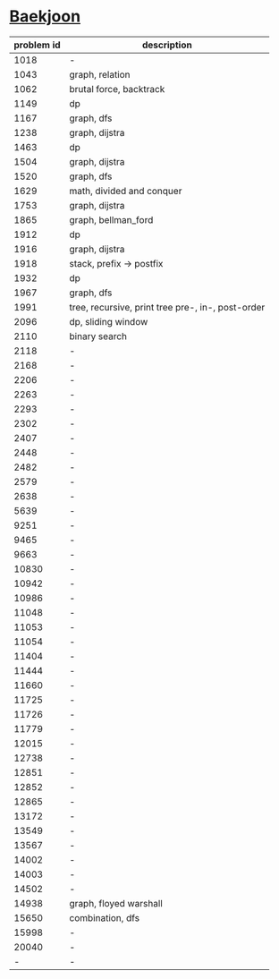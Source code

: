 # [Baekjoon](www.acmicpc.net)

| problem id | description |
| ----- | ----- |
| 1018 | - |
| 1043 | graph, relation |
| 1062 | brutal force, backtrack |
| 1149 | dp |
| 1167 | graph, dfs |
| 1238 | graph, dijstra |
| 1463 | dp |
| 1504 | graph, dijstra |
| 1520 | graph, dfs |
| 1629 | math, divided and conquer |
| 1753 | graph, dijstra |
| 1865 | graph, bellman_ford |
| 1912 | dp |
| 1916 | graph, dijstra |
| 1918 | stack, prefix -> postfix |
| 1932 | dp |
| 1967 | graph, dfs |
| 1991 | tree, recursive, print tree pre-, in-, post-order |
| 2096 | dp, sliding window |
| 2110 | binary search |
| 2118 | - |
| 2168 | - |
| 2206 | - |
| 2263 | - |
| 2293 | - |
| 2302 | - |
| 2407 | - |
| 2448 | - |
| 2482 | - |
| 2579 | - |
| 2638 | - |
| 5639 | - |
| 9251 | - |
| 9465 | - |
| 9663 | - |
| 10830 | - |
| 10942 | - |
| 10986 | - |
| 11048 | - |
| 11053 | - |
| 11054 | - |
| 11404 | - |
| 11444 | - |
| 11660 | - |
| 11725 | - |
| 11726 | - |
| 11779 | - |
| 12015 | - |
| 12738 | - |
| 12851 | - |
| 12852 | - |
| 12865 | - |
| 13172 | - |
| 13549 | - |
| 13567 | - |
| 14002 | - |
| 14003 | - |
| 14502 | - |
| 14938 | graph, floyed warshall |
| 15650 | combination, dfs |
| 15998 | - |
| 20040 | - |
| - | - |
